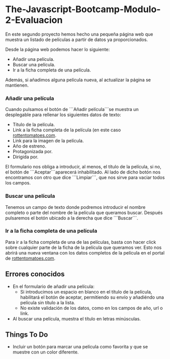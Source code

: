 # The-Javascript-Bootcamp-Modulo-2-Evaluacion
En este segundo proyecto hemos hecho una pequeña página web que muestra un listado de películas a partir de datos ya proporcionados.

Desde la página web podemos hacer lo siguiente:
- Añadir una película.
- Buscar una película.
- Ir a la ficha completa de una película.

Además, si añadimos alguna película nueva, al actualizar la página se mantienen.

### Añadir una película
Cuando pulsamos el botón de ´´´Añadir película´´´se muestra un desplegable para rellenar los siguientes datos de texto:
- Título de la película.
- Link a la ficha completa de la película (en este caso [rottentomatoes.com](https://www.rottentomatoes.com).
- Link para la imagen de la película.
- Año de estreno.
- Protagonizada por.
- Dirigida por.
  
El formulario nos obliga a introducir, al menos, el título de la película, si no, el botón de ´´´Aceptar´´´aparecerá inhabilitado.
Al lado de dicho botón nos encontramos con otro que dice ´´´Limpiar´´´, que nos sirve para vaciar todos los campos.

### Buscar una película
Tenemos un campo de texto donde podremos introducir el nombre completo o parte del nombre de la película que queramos buscar.
Después pulsaremos el botón ubicado a la derecha que dice ´´´Buscar´´´.

### Ir a la ficha completa de una película
Para ir a la ficha completa de una de las películas, basta con hacer click sobre cualquier parte de la ficha de la película que queramos ver.
Esto nos abrirá una nueva ventana con los datos completos de la película en el portal de [rottentomatoes.com](https://www.rottentomatoes.com).

## Errores conocidos
- En el formulario de añadir una película:
  * Si introducimos un espacio en blanco en el título de la película, habilitará el botón de aceptar, permitiendo su envío y añadiéndo una película sin título a la lista.
  * No existe validación de los datos, como en los campos de año, url o link.
- Al buscar una película, muestra el título en letras minúsculas.

## Things To Do
- Incluir un botón para marcar una película como favorita y que se muestre con un color diferente.
